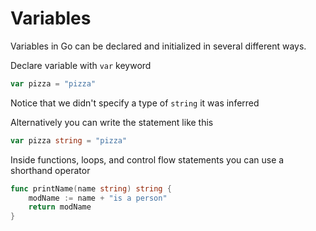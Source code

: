 # Variables

Variables in Go can be declared and initialized in several different ways.

Declare variable with `var` keyword
```go
var pizza = "pizza"
```

Notice that we didn't specify a type of `string` it was inferred

Alternatively you can write the statement like this
```go
var pizza string = "pizza"
```

Inside functions, loops, and control flow statements you can use a shorthand operator
```go
func printName(name string) string {
    modName := name + "is a person"
    return modName
}
```